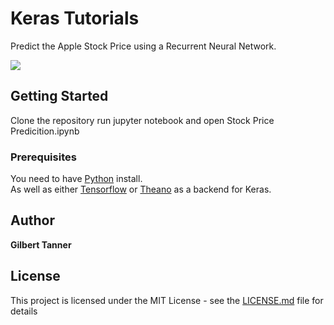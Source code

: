 # Keras Tutorials

Predict the Apple Stock Price using a Recurrent Neural Network.

![](https://firebasestorage.googleapis.com/v0/b/programmingwithgilbert.appspot.com/o/Videos%2FKeras%20Tutorials%2FStock%20Price%20Prediction%20using%20RNN%2Ftesting%20plot.png?alt=media&token=4d855829-70d1-4217-80b2-edf5101c5eaa)

## Getting Started

Clone the repository run jupyter notebook and open Stock Price Predicition.ipynb

### Prerequisites

You need to have [Python](https://www.python.org/) install.  
As well as either [Tensorflow](https://www.tensorflow.org/install/) or [Theano](http://deeplearning.net/software/theano/install.html) as a backend for Keras.  

## Author
 **Gilbert Tanner**

## License

This project is licensed under the MIT License - see the [LICENSE.md](LICENSE) file for details
